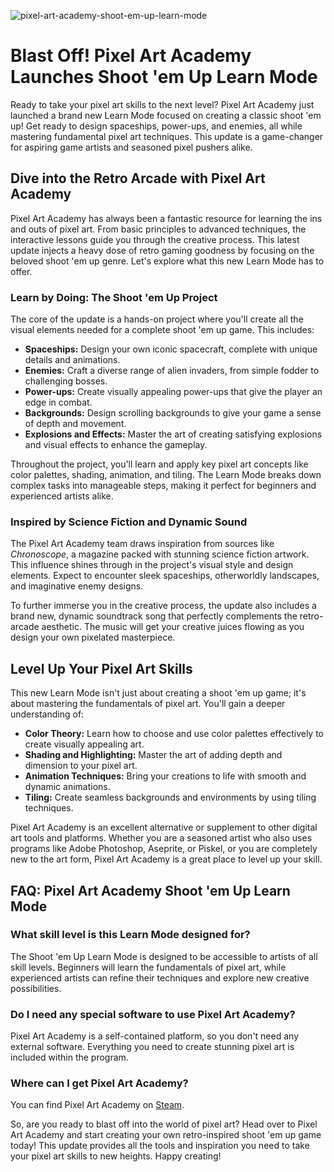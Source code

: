 ![pixel-art-academy-shoot-em-up-learn-mode](https://images.pexels.com/photos/1670977/pexels-photo-1670977.jpeg?auto=compress&cs=tinysrgb&fit=crop&h=627&w=1200)

# Blast Off! Pixel Art Academy Launches Shoot 'em Up Learn Mode

Ready to take your pixel art skills to the next level? Pixel Art Academy just launched a brand new Learn Mode focused on creating a classic shoot 'em up! Get ready to design spaceships, power-ups, and enemies, all while mastering fundamental pixel art techniques. This update is a game-changer for aspiring game artists and seasoned pixel pushers alike.

## Dive into the Retro Arcade with Pixel Art Academy

Pixel Art Academy has always been a fantastic resource for learning the ins and outs of pixel art. From basic principles to advanced techniques, the interactive lessons guide you through the creative process. This latest update injects a heavy dose of retro gaming goodness by focusing on the beloved shoot 'em up genre. Let's explore what this new Learn Mode has to offer.

### Learn by Doing: The Shoot 'em Up Project

The core of the update is a hands-on project where you'll create all the visual elements needed for a complete shoot 'em up game. This includes:

*   **Spaceships:** Design your own iconic spacecraft, complete with unique details and animations.
*   **Enemies:** Craft a diverse range of alien invaders, from simple fodder to challenging bosses.
*   **Power-ups:** Create visually appealing power-ups that give the player an edge in combat.
*   **Backgrounds:** Design scrolling backgrounds to give your game a sense of depth and movement.
*   **Explosions and Effects:** Master the art of creating satisfying explosions and visual effects to enhance the gameplay.

Throughout the project, you'll learn and apply key pixel art concepts like color palettes, shading, animation, and tiling. The Learn Mode breaks down complex tasks into manageable steps, making it perfect for beginners and experienced artists alike.

### Inspired by Science Fiction and Dynamic Sound

The Pixel Art Academy team draws inspiration from sources like *Chronoscope*, a magazine packed with stunning science fiction artwork. This influence shines through in the project's visual style and design elements. Expect to encounter sleek spaceships, otherworldly landscapes, and imaginative enemy designs. 

To further immerse you in the creative process, the update also includes a brand new, dynamic soundtrack song that perfectly complements the retro-arcade aesthetic. The music will get your creative juices flowing as you design your own pixelated masterpiece.

## Level Up Your Pixel Art Skills

This new Learn Mode isn't just about creating a shoot 'em up game; it's about mastering the fundamentals of pixel art. You'll gain a deeper understanding of:

*   **Color Theory:** Learn how to choose and use color palettes effectively to create visually appealing art.
*   **Shading and Highlighting:** Master the art of adding depth and dimension to your pixel art.
*   **Animation Techniques:** Bring your creations to life with smooth and dynamic animations.
*   **Tiling:** Create seamless backgrounds and environments by using tiling techniques.

Pixel Art Academy is an excellent alternative or supplement to other digital art tools and platforms. Whether you are a seasoned artist who also uses programs like Adobe Photoshop, Aseprite, or Piskel, or you are completely new to the art form, Pixel Art Academy is a great place to level up your skill.

## FAQ: Pixel Art Academy Shoot 'em Up Learn Mode

### What skill level is this Learn Mode designed for?

The Shoot 'em Up Learn Mode is designed to be accessible to artists of all skill levels. Beginners will learn the fundamentals of pixel art, while experienced artists can refine their techniques and explore new creative possibilities.

### Do I need any special software to use Pixel Art Academy?

Pixel Art Academy is a self-contained platform, so you don't need any external software. Everything you need to create stunning pixel art is included within the program.

### Where can I get Pixel Art Academy?

You can find Pixel Art Academy on [Steam](https://store.steampowered.com/app/2330360/Pixel_Art_Academy/).

So, are you ready to blast off into the world of pixel art? Head over to Pixel Art Academy and start creating your own retro-inspired shoot 'em up game today! This update provides all the tools and inspiration you need to take your pixel art skills to new heights. Happy creating!
